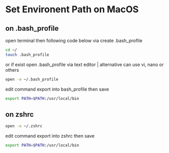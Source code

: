 # Set Environent Path on MacOS

## on .bash_profile

open terminal then following code below via create .bash_profile

```bash
cd ~/
touch .bash_profile
```

or if exist open .bash_profile via text editor | alternative can use vi, nano or others

```bash
open -e ~/.bash_profile
```

edit command export into bash_profile then save

```bash
export PATH=$PATH:/usr/local/bin
```

## on zshrc

```bash
open -e ~/.zshrc
```

edit command export into zshrc then save

```bash
export PATH=$PATH:/usr/local/bin
```